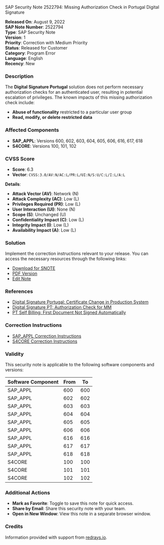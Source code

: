 SAP Security Note 2522794: Missing Authorization Check in Portugal Digital Signature

**Released On**: August 9, 2022  
**SAP Note Number**: 2522794  
**Type**: SAP Security Note  
**Version**: 1  
**Priority**: Correction with Medium Priority  
**Status**: Released for Customer  
**Category**: Program Error  
**Language**: English  
**Recency**: New  

### Description

The **Digital Signature Portugal** solution does not perform necessary authorization checks for an authenticated user, resulting in potential escalation of privileges. The known impacts of this missing authorization check include:

- **Abuse of functionality** restricted to a particular user group
- **Read, modify, or delete restricted data**

### Affected Components

- **SAP_APPL**: Versions 600, 602, 603, 604, 605, 606, 616, 617, 618
- **S4CORE**: Versions 100, 101, 102

### CVSS Score

- **Score**: 6.3  
- **Vector**: `CVSS:3.0/AV:N/AC:L/PR:L/UI:N/S:U/C:L/I:L/A:L`

**Details**:
- **Attack Vector (AV)**: Network (N)
- **Attack Complexity (AC)**: Low (L)
- **Privileges Required (PR)**: Low (L)
- **User Interaction (UI)**: None (N)
- **Scope (S)**: Unchanged (U)
- **Confidentiality Impact (C)**: Low (L)
- **Integrity Impact (I)**: Low (L)
- **Availability Impact (A)**: Low (L)

### Solution

Implement the correction instructions relevant to your release. You can access the necessary resources through the following links:

- [Download for SNOTE](https://notesdownloads.sap.com/note/0040000001024532022)
- [PDF Version](https://userapps.support.sap.com/sap/support/sfm/notes/print/0002522794?language=en-US&token=E5179AE20B84C3A4FE057B5D193F785C)
- [Edit Note](https://me.sap.com/sap/support/notes/edit/0002522794)

### References

- [Digital Signature Portugal: Certificate Change in Production System](https://me.sap.com/notes/2320611)
- [Digital Signature PT: Authorization Check for MM](https://me.sap.com/notes/1585673)
- [PT Self Billing: First Document Not Signed Automatically](https://me.sap.com/notes/1888074)

### Correction Instructions

- [SAP_APPL Correction Instructions](https://me.sap.com/corrins/0002522794/1)
- [S4CORE Correction Instructions](https://me.sap.com/corrins/0002522794/19773)

### Validity

This security note is applicable to the following software components and versions:

| Software Component | From | To  |
|--------------------|------|-----|
| SAP_APPL           | 600  | 600 |
| SAP_APPL           | 602  | 602 |
| SAP_APPL           | 603  | 603 |
| SAP_APPL           | 604  | 604 |
| SAP_APPL           | 605  | 605 |
| SAP_APPL           | 606  | 606 |
| SAP_APPL           | 616  | 616 |
| SAP_APPL           | 617  | 617 |
| SAP_APPL           | 618  | 618 |
| S4CORE             | 100  | 100 |
| S4CORE             | 101  | 101 |
| S4CORE             | 102  | 102 |

### Additional Actions

- **Mark as Favorite**: Toggle to save this note for quick access.
- **Share by Email**: Share this security note with your team.
- **Open in New Window**: View this note in a separate browser window.

### Credits

Information provided with support from [redrays.io](https://redrays.io).